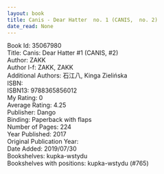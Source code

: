 ```yaml
---
layout: book
title: Canis - Dear Hatter  no. 1 (CANIS,  no. 2)
date_read: None
---
```


Book Id: 35067980<br />
Title: Canis: Dear Hatter #1 (CANIS, #2)<br />
Author: ZAKK<br />
Author l-f: ZAKK, ZAKK<br />
Additional Authors: 石江八, Kinga Zielińska<br />
ISBN: <br />
ISBN13: 9788365856012<br />
My Rating: 0<br />
Average Rating: 4.25<br />
Publisher: Dango<br />
Binding: Paperback with flaps<br />
Number of Pages: 224<br />
Year Published: 2017<br />
Original Publication Year: <br />
Date Added: 2019/07/30<br />
Bookshelves: kupka-wstydu<br />
Bookshelves with positions: kupka-wstydu (#765)<br />

